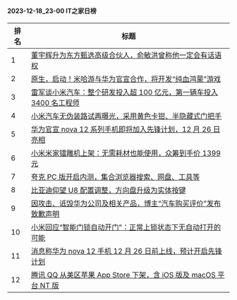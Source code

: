 #### 2023-12-18_23-00  IT之家日榜

| 排名 | 标题|
| --- | ---|
| 1 | [董宇辉升为东方甄选高级合伙人，俞敏洪曾称他一定会有话语权](https://www.ithome.com/0/739/848.htm) |
| 2 | [原生，启动！米哈游与华为官宣合作，将开发“纯血鸿蒙”游戏](https://www.ithome.com/0/739/876.htm) |
| 3 | [雷军谈小米汽车：整个研发投入超 100 亿元，第一辆车投入 3400 名工程师](https://www.ithome.com/0/739/857.htm) |
| 4 | [小米汽车无伪装路试再曝光，采用黄色卡钳、半隐藏式门把手](https://www.ithome.com/0/739/939.htm) |
| 5 | [华为官宣 nova 12 系列手机即将加入先锋计划，12 月 26 日亮相](https://www.ithome.com/0/739/867.htm) |
| 6 | [小米米家镭雕机上架：无需耗材也能使用，众筹到手价 1399 元](https://www.ithome.com/0/739/890.htm) |
| 7 | [夸克 PC 版开启内测，集合浏览器搜索、网盘、工具等](https://www.ithome.com/0/739/871.htm) |
| 8 | [比亚迪仰望 U8 配置调整，方向盘升级为实体按键](https://www.ithome.com/0/739/904.htm) |
| 9 | [因攻击、诋毁华为公司及相关产品，博主“汽车购买评价”发布致歉声明](https://www.ithome.com/0/739/978.htm) |
| 10 | [小米回应“智能门锁自动开门”：正常上锁状态下无自动打开的可能](https://www.ithome.com/0/739/926.htm) |
| 11 | [消息称华为 nova 12 手机 12 月 26 日前上线，预计开启先锋计划](https://www.ithome.com/0/739/863.htm) |
| 12 | [腾讯 QQ 从美区苹果 App Store 下架，含 iOS 版及 macOS 平台 NT 版](https://www.ithome.com/0/740/032.htm) |

